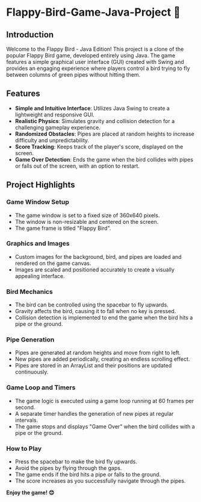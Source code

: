 # Flappy-Bird-Game-Java-Project 🐥

## Introduction
Welcome to the Flappy Bird - Java Edition! This project is a clone of the popular Flappy Bird game, developed entirely using Java. The game features a simple graphical user interface (GUI) created with Swing and provides an engaging experience where players control a bird trying to fly between columns of green pipes without hitting them.

## Features
- **Simple and Intuitive Interface**: Utilizes Java Swing to create a lightweight and responsive GUI.
- **Realistic Physics**: Simulates gravity and collision detection for a challenging gameplay experience.
- **Randomized Obstacles**: Pipes are placed at random heights to increase difficulty and unpredictability.
- **Score Tracking**: Keeps track of the player's score, displayed on the screen.
- **Game Over Detection**: Ends the game when the bird collides with pipes or falls out of the screen, with an option to restart.

## Project Highlights
### Game Window Setup
- The game window is set to a fixed size of 360x640 pixels.
- The window is non-resizable and centered on the screen.
- The game frame is titled "Flappy Bird".

### Graphics and Images
- Custom images for the background, bird, and pipes are loaded and rendered on the game canvas.
- Images are scaled and positioned accurately to create a visually appealing interface.

### Bird Mechanics
- The bird can be controlled using the spacebar to fly upwards.
- Gravity affects the bird, causing it to fall when no key is pressed.
- Collision detection is implemented to end the game when the bird hits a pipe or the ground.

### Pipe Generation
- Pipes are generated at random heights and move from right to left.
- New pipes are added periodically, creating an endless scrolling effect.
- Pipes are stored in an ArrayList and their positions are updated continuously.

### Game Loop and Timers
- The game logic is executed using a game loop running at 60 frames per second.
- A separate timer handles the generation of new pipes at regular intervals.
- The game stops and displays "Game Over" when the bird collides with a pipe or the ground.

### How to Play
- Press the spacebar to make the bird fly upwards.
- Avoid the pipes by flying through the gaps.
- The game ends if the bird hits a pipe or falls to the ground.
- The score increases as you successfully navigate through the pipes.

**Enjoy the game! 😊**
